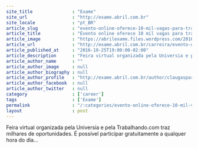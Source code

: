```yaml
---
site_title               : "Exame"
site_url                 : "http://exame.abril.com.br"
site_locale              : "pt_BR"
article_slug             : "evento-online-oferece-10-mil-vagas-para-trainee-e-estagio"
article_title            : "Evento online oferece 10 mil vagas para trainee e estágio"
article_image            : "https://abrilexame.files.wordpress.com/2016/10/thinkstockphotos-495959888.jpg?quality=70&strip=all&w=680"
article_url              : "http://exame.abril.com.br/carreira/evento-online-oferece-10-mil-vagas-para-trainee-e-estagio/"
article_published_at     : "2016-10-25T19:00:00-02:00"
article_description      : "Feira virtual organizada pela Universia e pela Trabalhando.com traz milhares de oportunidades. É possível participar gratuitamente a qualquer hora do dia..."
article_author_name      : ""
article_author_image     : null
article_author_biography : null
article_author_profile   : "http://exame.abril.com.br/author/claugasparini/"
article_author_facebook  : null
article_author_twitter   : null
category                 : ['career']
tags                     : ['Exame']
permalink                : "/:categories/evento-online-oferece-10-mil-vagas-para-trainee-e-estagio/"
layout                   : post
---
```


Feira virtual organizada pela Universia e pela Trabalhando.com traz milhares de oportunidades. É possível participar gratuitamente a qualquer hora do dia...
